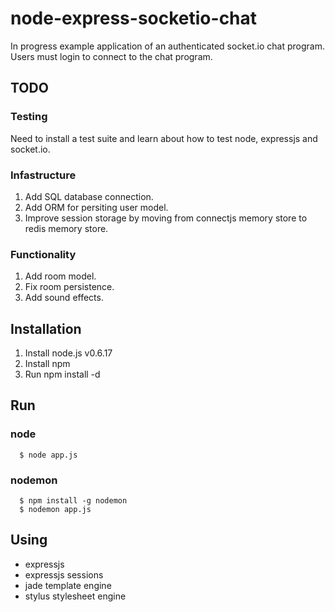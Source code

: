 # node-express-socketio-chat

In progress example application of an authenticated socket.io chat program. Users must login to connect to the chat program.

## TODO

### Testing

Need to install a test suite and learn about how to test node, expressjs and socket.io.

### Infastructure

 1. Add SQL database connection.
 2. Add ORM for persiting user model.
 3. Improve session storage by moving from connectjs memory store to redis memory store.

### Functionality
 
 1. Add room model.
 2. Fix room persistence.
 3. Add sound effects.

## Installation

 1. Install node.js v0.6.17
 2. Install npm
 3. Run npm install -d

## Run

### node
````
  $ node app.js
````

### nodemon
````
  $ npm install -g nodemon
  $ nodemon app.js
````

## Using

 + expressjs
 + expressjs sessions
 + jade template engine
 + stylus stylesheet engine